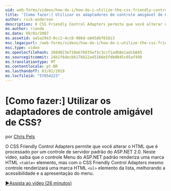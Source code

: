 ```yaml
---
uid: web-forms/videos/how-do-i/how-do-i-utilize-the-css-friendly-control-adapters
title: '[Como fazer:] Utilizar os adaptadores de controle amigável de CSS? | Microsoft Docs'
author: rick-anderson
description: O CSS Friendly Control Adapters permite que você alterar o HTML que é processado por um controle de servidor padrão do ASP.NET 2.0. Neste vídeo, saiba que o stan...
ms.author: riande
ms.date: 09/01/2007
ms.assetid: aa5a29e3-0cc2-4cc0-986d-e845dbf01813
msc.legacyurl: /web-forms/videos/how-do-i/how-do-i-utilize-the-css-friendly-control-adapters
msc.type: video
ms.openlocfilehash: 288d023e718eb76935ef3c3ccf1adb8e1adcb845
ms.sourcegitcommit: 24b1f6decbb17bb22a45166e5fdb0845c65af498
ms.translationtype: MT
ms.contentlocale: pt-BR
ms.lasthandoff: 03/01/2019
ms.locfileid: "57054223"
---
```

<a name="how-do-i-utilize-the-css-friendly-control-adapters"></a>[Como fazer:] Utilizar os adaptadores de controle amigável de CSS?
====================
por [Chris Pels](https://twitter.com/chrispels)

O CSS Friendly Control Adapters permite que você alterar o HTML que é processado por um controle de servidor padrão do ASP.NET 2.0. Neste vídeo, saiba que o controle Menu do ASP.NET padrão renderiza uma marca HTML `<table>` elemento, mas com o CSS Friendly Control Adapters mesmo controle renderizará uma marca HTML `<ul>` elemento da lista, melhorando a acessibilidade e a apresentação do menu. 

[&#9654;Assista ao vídeo (26 minutos)](https://channel9.msdn.com/Blogs/ASP-NET-Site-Videos/how-do-i-utilize-the-css-friendly-control-adapters)
